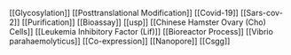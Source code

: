 [[Glycosylation]]
[[Posttranslational Modification]]
[[Covid-19]]
[[Sars-cov-2]]
[[Purification]]
[[Bioassay]]
[[usp]]
[[Chinese Hamster Ovary (Cho) Cells]]
[[Leukemia Inhibitory Factor (Lif)]]
[[Bioreactor Process]]
[[Vibrio parahaemolyticus]]
[[Co-expression]]
[[Nanopore]]
[[Csgg]]
